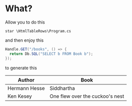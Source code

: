 # What?
Allow you to do this

`star \HtmlTableRows\Program.cs`

and then enjoy this

```C#
Handle.GET("/books", () => {
  return Db.SQL("SELECT b FROM Book b");
});
```

to generate this

Author | Book
-------|-----
Hermann Hesse | Siddhartha
Ken Kesey | One flew over the cuckoo's nest
